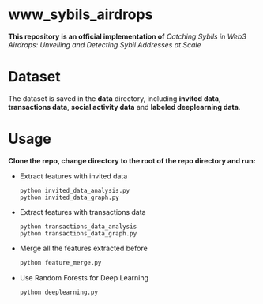 # www_sybils_airdrops

**This repository is an official implementation of** *Catching Sybils in Web3 Airdrops: Unveiling and Detecting Sybil Addresses at Scale*

# Dataset

The dataset is saved in the **data** directory, including **invited data**, **transactions data**, **social activity data** and **labeled deeplearning data**.

# Usage

**Clone the repo, change directory to the root of the repo directory and run:**

- Extract features with invited data

  ```{python}
  python invited_data_analysis.py
  python invited_data_graph.py
  ```

- Extract features with transactions data

  ```{python}
  python transactions_data_analysis
  python transactions_data_graph.py
  ```

- Merge all the features extracted before

  ```python
  python feature_merge.py
  ```

- Use Random Forests for Deep Learning

  ```python
  python deeplearning.py
  ```
